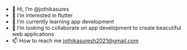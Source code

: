 - 👋 Hi, I’m @jothikasures
- 👀 I’m interested in flutter 
- 🌱 I’m currently learning app development
- 💞️ I’m looking to collaborate on app development to create beacutiful web applications
- 📫 How to reach me jothikasuresh2021@gmail.com
<!---
jothikasures/jothikasures is a ✨ special ✨ repository because its `README.md` (this file) appears on your GitHub profile.
You can click the Preview link to take a look at your changes.
--->
